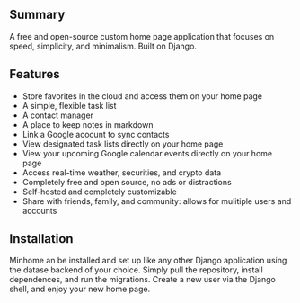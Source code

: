## Summary

A free and open-source custom home page application that focuses on speed, simplicity, and minimalism. Built on Django.


## Features

* Store favorites in the cloud and access them on your home page
* A simple, flexible task list
* A contact manager
* A place to keep notes in markdown
* Link a Google acocunt to sync contacts
* View designated task lists directly on your home page
* View your upcoming Google calendar events directly on your home page
* Access real-time weather, securities, and crypto data
* Completely free and open source, no ads or distractions
* Self-hosted and completely customizable
* Share with friends, family, and community: allows for mulitiple users and accounts


## Installation

Minhome an be installed and set up like any other Django application using the datase backend of your choice. Simply pull the repository, install dependences, and run the migrations. Create a new user via the Django shell, and enjoy your new home page.
